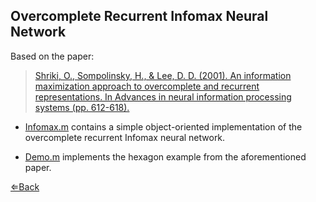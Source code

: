 ## Overcomplete Recurrent Infomax Neural Network

Based on the paper: 

><a href="http://papers.nips.cc/paper/1863-an-information-maximization-approach-to-overcomplete-and-recurrent-representations" target="_blank">Shriki, O., Sompolinsky, H., & Lee, D. D. (2001). An information maximization approach to overcomplete and recurrent representations. In Advances in neural information processing systems (pp. 612-618).</a>

* <a href="https://raw.githubusercontent.com/bci4cpl/Demos/master/Overcomplete%20Recurrent%20Infomax%20Neural%20Network/Infomax.m" download>Infomax.m</a> contains a simple object-oriented implementation of the overcomplete recurrent Infomax neural network. 



* <a href="https://raw.githubusercontent.com/bci4cpl/Demos/master/Overcomplete%20Recurrent%20Infomax%20Neural%20Network/Demo.m" download>Demo.m</a> implements the hexagon example from the aforementioned paper. 

[⇐Back](./README.md)
